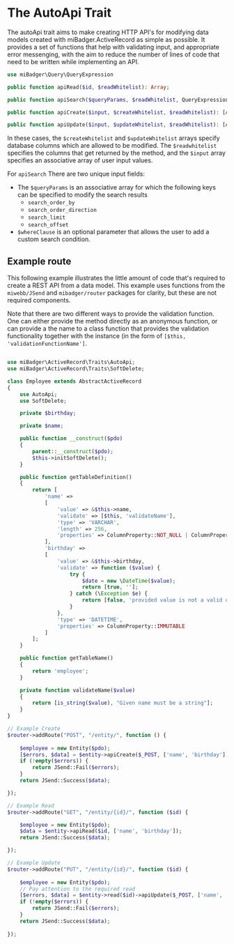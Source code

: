 # The AutoApi Trait

The autoApi trait aims to make creating HTTP API's for modifying data models created with miBadger.ActiveRecord as simple as possible. It provides a set of functions that help with validating input, and appropriate error messenging, with the aim to reduce the number of lines of code that need to be written while implementing an API.

```php
use miBadger\Query\QueryExpression

public function apiRead($id, $readWhitelist): Array;

public function apiSearch($queryParams, $readWhitelist, QueryExpression $whereClause = null): Array;

public function apiCreate($input, $createWhitelist, $readWhitelist): [Array $errors, Array $result];

public function apiUpdate($input, $updateWhitelist, $readWhitelist): [Array $errors, Array $result];
```

In these cases, the ```$createWhitelist``` and ```$updateWhitelist``` arrays specify database columns which are allowed to be modified. The ```$readwhitelist``` specifies the columns that get returned by the method, and the ```$input``` array specifies an associative array of user input values.

For ```apiSearch``` There are two unique input fields:
- The ```$queryParams``` is an associative array for which the following keys can be specified to modify the search results
	- ```search_order_by```
	- ```search_order_direction```
	- ```search_limit```
	- ```search_offset``` 
- ```$whereClause``` is an optional parameter that allows the user to add a custom search condition.

## Example route
This following example illustrates the little amount of code that's required to create a REST API from a data model. This example uses functions from the ```miwebb/JSend``` and ```mibadger/router``` packages for clarity, but these are not required components.

Note that there are two different ways to provide the validation function. One can either provide the method directly as an anonymous function, or can provide a the name to a class function that provides the validation functionality together with the instance (in the form of ```[$this, 'validationFunctionName']```.

```php

use miBadger\ActiveRecord\Traits\AutoApi;
use miBadger\ActiveRecord\Traits\SoftDelete;

class Employee extends AbstractActiveRecord
{
	use AutoApi;
	use SoftDelete;

	private $birthday;

	private $name;

	public function __construct($pdo)
	{
		parent::__construct($pdo);
		$this->initSoftDelete();
	}

	public function getTableDefinition()
	{
		return [
			'name' => 
			[
				'value' => &$this->name,
				'validate' => [$this, 'validateName'],
				'type' => 'VARCHAR',
				'length' => 256,
				'properties' => ColumnProperty::NOT_NULL | ColumnProperty::UNIQUE
			],
			'birthday' => 
			[
				'value' => &$this->birthday,
				'validate' => function ($value) {
					try {
						$date = new \DateTime($value);
						return [true, ''];
					} catch (\Exception $e) {
						return [false, 'provided value is not a valid date'];
					}
				},
				'type' => 'DATETIME',
				'properties' => ColumnProperty::IMMUTABLE
			]
		];
	}

	public function getTableName() 
	{
		return 'employee';
	}

	private function validateName($value)
	{
		return [is_string($value), "Given name must be a string"];
	}
}

// Example Create
$router->addRoute("POST", "/entity/", function () {
	
	$employee = new Entity($pdo);
	[$errors, $data] = $entity->apiCreate($_POST, ['name', 'birthday'], ['id', 'name', 'birthday']);
	if (!empty($errors)) {
		return JSend::Fail($errors);
	}
	return JSend::Success($data);

});

// Example Read
$router->addRoute("GET", "/entity/{id}/", function ($id) {

	$employee = new Entity($pdo);
	$data = $entity->apiRead($id, ['name', 'birthday']);
	return JSend::Success($data);

});

// Example Update
$router->addRoute("PUT", "/entity/{id}/", function ($id) {
	
	$employee = new Entity($pdo);
	// Pay attention to the required read
	[$errors, $data] = $entity->read($id)->apiUpdate($_POST, ['name', 'birthday'], ['id', 'name', 'birthday']);
	if (!empty($errors)) {
		return JSend::Fail($errors);
	}
	return JSend::Success($data);
	
});
```
